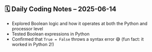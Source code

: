 ## 🗓️ Daily Coding Notes – 2025-06-14

- Explored Boolean logic and how it operates at both the Python and processor level
- Tested Boolean expressions in Python
- Confirmed that `True = False` throws a syntax error 😅 (fun fact: it worked in Python 2!)